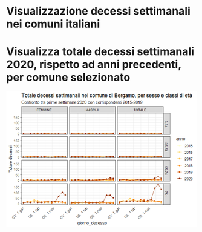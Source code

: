Visualizzazione decessi settimanali nei comuni italiani
================

Visualizza totale decessi settimanali 2020, rispetto ad anni precedenti, per comune selezionato
===============================================================================================

![](Decessi-anagrafe_files/figure-markdown_github/unnamed-chunk-2-1.png)
